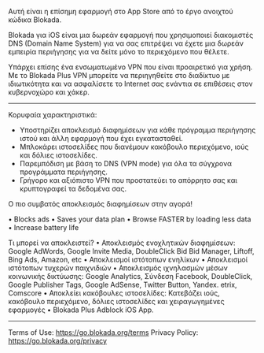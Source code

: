 Αυτή είναι η επίσημη εφαρμογή στο App Store από το έργο ανοιχτού κώδικα Blokada.

Blokada για iOS είναι μια δωρεάν εφαρμογή που χρησιμοποιεί διακομιστές DNS (Domain Name System) για να σας επιτρέψει να έχετε μια δωρεάν εμπειρία περιήγησης για να δείτε μόνο το περιεχόμενο που θέλετε.

Υπάρχει επίσης ένα ενσωματωμένο VPN που είναι προαιρετικό για χρήση. Με το Blokada Plus VPN μπορείτε να περιηγηθείτε στο διαδίκτυο με ιδιωτικότητα και να ασφαλίσετε το Internet σας ενάντια σε επιθέσεις στον κυβερνοχώρο και χάκερ.

----

Κορυφαία χαρακτηριστικά:

- Υποστηρίζει αποκλεισμό διαφημίσεων για κάθε πρόγραμμα περιήγησης ιστού και άλλη εφαρμογή που έχει εγκατασταθεί.
- Μπλοκάρει ιστοσελίδες που διανέμουν κακόβουλο περιεχόμενο, ιούς και δόλιες ιστοσελίδες.
- Παρεμπόδιση με βάση το DNS (VPN mode) για όλα τα σύγχρονα προγράμματα περιήγησης.
- Γρήγορο και αξιόπιστο VPN που προστατεύει το απόρρητο σας και κρυπτογραφεί τα δεδομένα σας.

Ο πιο συμβατός αποκλεισμός διαφημίσεων στην αγορά!

• Blocks ads • Saves your data plan • Browse FASTER by loading less data • Increase battery life

Τι μπορεί να αποκλειστεί? • Αποκλεισμός ενοχλητικών διαφημίσεων: Google AdWords, Google Invite Media, DoubleClick Bid Bid Manager, Liftoff, Bing Ads, Amazon, etc • Αποκλεισμοί ιστότοπων ενηλίκων • Αποκλεισμοί ιστότοπων τυχερών παιχνιδιών • Αποκλεισμός ιχνηλασμών μέσων κοινωνικής δικτύωσης: Google Analytics, Σύνδεση Facebook, DoubleClick, Google Publisher Tags, Google AdSense, Twitter Button, Yandex. etrix, Comscore • Αποκλείει κακόβουλες ιστοσελίδες: Κατεβάζει ιούς, κακόβουλο περιεχόμενο, δόλιες ιστοσελίδες και χειραγωγημένες εφαρμογές • Blokada Plus Adblock iOS App.

----

Terms of Use: https://go.blokada.org/terms Privacy Policy: https://go.blokada.org/privacy
